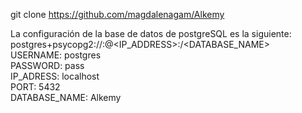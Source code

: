 
git clone https://github.com/magdalenagam/Alkemy


La configuración de la base de datos de postgreSQL es la siguiente:  
postgres+psycopg2://<USERNAME>:<PASSWORD>@<IP_ADDRESS>:<PORT>/<DATABASE_NAME>  
USERNAME: postgres  
PASSWORD: pass  
IP_ADRESS: localhost  
PORT: 5432  
DATABASE_NAME: Alkemy  